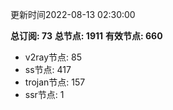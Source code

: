 更新时间2022-08-13 02:30:00

**总订阅: 73**
**总节点: 1911**
**有效节点: 660**
- v2ray节点: 85
- ss节点: 417
- trojan节点: 157
- ssr节点: 1
